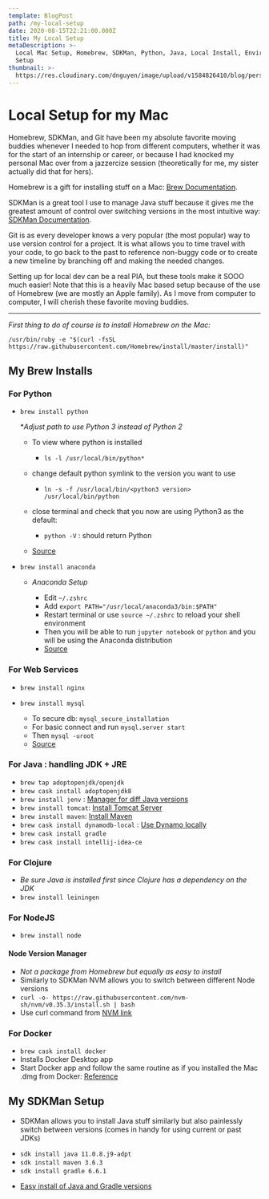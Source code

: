 ```yaml
---
template: BlogPost
path: /my-local-setup
date: 2020-08-15T22:21:00.000Z
title: My Local Setup
metaDescription: >-
  Local Mac Setup, Homebrew, SDKMan, Python, Java, Local Install, Environment
  Setup
thumbnail: >-
  https://res.cloudinary.com/dnguyen/image/upload/v1584826410/blog/personal/desk_background_ico88y.jpg
---
```

# Local Setup for my Mac

Homebrew, SDKMan, and Git have been my absolute favorite moving buddies whenever I needed to hop from different computers, whether it was for the start of an internship or career, or because I had knocked my personal Mac over from a jazzercize session (theoretically for me, my sister actually did that for hers).

Homebrew is a gift for installing stuff on a Mac: [Brew Documentation](https://brew.sh/).

SDKMan is a great tool I use to manage Java stuff because it gives me the greatest amount of control over switching versions in the most intuitive way: [SDKMan Documentation](https://sdkman.io/usage).

Git is as every developer knows a very popular (the most popular) way to use version control for a project. It is what allows you to time travel with your code, to go back to the past to reference non-buggy code or to create a new timeline by branching off and making the needed changes.

Setting up for local dev can be a real PIA, but these tools make it SOOO much easier! Note that this is a heavily Mac based setup because of the use of Homebrew (we are mostly an Apple family). As I move from computer to computer, I will cherish these favorite moving buddies.

- - -

*First thing to do of course is to install Homebrew on the Mac:*

`/usr/bin/ruby -e "$(curl -fsSL https://raw.githubusercontent.com/Homebrew/install/master/install)"`

## My Brew Installs

### For Python

* `brew install python`

  **Adjust path to use Python 3 instead of Python 2*

    * To view where python is installed

      * `ls -l /usr/local/bin/python*`
    * change default python symlink to the version you want to use

      * `ln -s -f /usr/local/bin/<python3 version> /usr/local/bin/python`

    * close terminal and check that you now are using Python3 as the default:

      * `python -V` : should return Python <python3 version>
    * [Source](https://dev.to/malwarebo/how-to-set-python3-as-a-default-python-version-on-mac-4jjf)
* `brew install anaconda`

  * *Anaconda Setup*

    * Edit `~/.zshrc`
    * Add `export PATH="/usr/local/anaconda3/bin:$PATH"`
    * Restart terminal or use `source ~/.zshrc` to reload your shell environment
    * Then you will be able to run `jupyter notebook` or `python` and you will be using the Anaconda distribution
    * [Source](https://medium.com/ayuth/install-anaconda-on-macos-with-homebrew-c94437d63a37)

### For Web Services

* `brew install nginx`
* `brew install mysql`

  * To secure db: `mysql_secure_installation`
  * For basic connect and run `mysql.server start`
  * Then `mysql -uroot`
  * [Source](https://www.youtube.com/watch?v=jzvsotmNrK8)

### For Java : handling JDK + JRE

* `brew tap adoptopenjdk/openjdk`
* `brew cask install adoptopenjdk8`
* `brew install jenv` : [Manager for diff Java versions](https://medium.com/@brunofrascino/working-with-multiple-java-versions-in-macos-9a9c4f15615a)
* `brew install tomcat`: [Install Tomcat Server](https://medium.com/@fahimhossain_16989/installing-apache-tomcat-on-macos-mojave-using-homebrew-28ce039b4b2e)
* `brew install maven`: [Install Maven](https://www.code2bits.com/how-to-install-maven-on-macos-using-homebrew/)
* `brew cask install dynamodb-local` : [Use Dynamo locally](https://docs.aws.amazon.com/amazondynamodb/latest/developerguide/DynamoDBLocal.html)
* `brew cask install gradle`
* `brew cask install intellij-idea-ce`

### For Clojure

* *Be sure Java is installed first since Clojure has a dependency on the JDK*
* `brew install leiningen`

### For NodeJS

* `brew install node`

#### Node Version Manager

* *Not a package from Homebrew but equally as easy to install*
* Similarly to SDKMan NVM allows you to switch between different Node versions
* `curl -o- https://raw.githubusercontent.com/nvm-sh/nvm/v0.35.3/install.sh | bash`
* Use curl command from [NVM link](https://github.com/nvm-sh/nvm)

### For Docker

* `brew cask install docker`
* Installs Docker Desktop app
* Start Docker app and follow the same routine as if you installed the Mac .dmg from Docker: [Reference](https://stackoverflow.com/questions/44084846/cannot-connect-to-the-docker-daemon-on-macos)

## My SDKMan Setup

* SDKMan allows you to install Java stuff similarly but also painlessly switch between versions (comes in handy for using current or past JDKs)
- `sdk install java 11.0.8.j9-adpt`
- `sdk install maven 3.6.3`
- `sdk install gradle 6.6.1`
* [Easy install of Java and Gradle versions](https://sdkman.io/)
